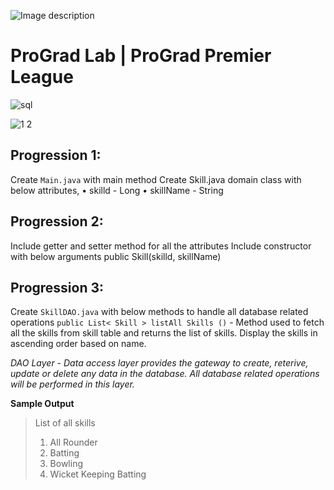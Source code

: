 ![Image description](https://i1.faceprep.in/ProGrad/face-logo-resized.png)

# ProGrad Lab | ProGrad Premier League




![sql](https://user-images.githubusercontent.com/58466121/76389844-3c85d400-6392-11ea-875f-8cd9676219b2.JPG)


![1 2](https://user-images.githubusercontent.com/61002120/76415418-2d694b00-63bf-11ea-9f97-3c19b5cd1981.png)

 
## Progression 1:
Create `Main.java` with main method Create Skill.java domain class with below attributes, 
• skilld - Long 
• skillName - String 

## Progression 2:
Include getter and setter method for all the attributes Include constructor with below arguments public Skill(skilld, skillName)

## Progression 3:
Create `SkillDAO.java` with below methods to handle all database related operations
`public List< Skill > listAll Skills ()` - Method used to fetch all the skills from skill table and returns the list of skills. Display the skills in ascending order based on name. 

_DAO Layer - Data access layer provides the gateway to create, reterive, update or delete any data in the database. All database related operations will be performed in this layer._

**Sample Output**
> List of all skills 
> 1) All Rounder 
> 2) Batting 
> 3) Bowling 
> 4) Wicket Keeping Batting 
